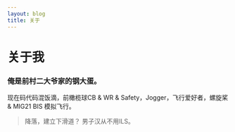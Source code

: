 ```yaml
---
layout: blog
title: 关于
---
```


# 关于我

### 俺是前村二大爷家的钢大蛋。

现在码代码混饭滴，前橄榄球CB & WR & Safety，Jogger，飞行爱好者，螺旋桨 & MIG21 BIS 模拟飞行。 

> 降落，建立下滑道？ 男子汉从不用ILS。

